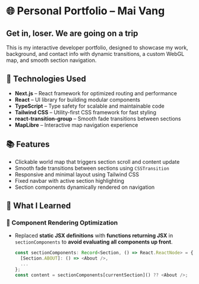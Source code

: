# 🌐 Personal Portfolio – Mai Vang

## Get in, loser. We are going on a trip

This is my interactive developer portfolio, designed to showcase my work, background, and contact info with dynamic transitions, a custom WebGL map, and smooth section navigation.

## 🚀 Technologies Used

- **Next.js** – React framework for optimized routing and performance
- **React** – UI library for building modular components
- **TypeScript** – Type safety for scalable and maintainable code
- **Tailwind CSS** – Utility-first CSS framework for fast styling
- **react-transition-group** – Smooth fade transitions between sections
- **MapLibre** – Interactive map navigation experience

## 📚 Features

- Clickable world map that triggers section scroll and content update
- Smooth fade transitions between sections using `CSSTransition`
- Responsive and minimal layout using Tailwind CSS
- Fixed navbar with active section highlighting
- Section components dynamically rendered on navigation

## 🧠 What I Learned

### 🔄 Component Rendering Optimization
- Replaced **static JSX definitions** with **functions returning JSX** in `sectionComponents` to **avoid evaluating all components up front**.
  ```ts
  const sectionComponents: Record<Section, () => React.ReactNode> = {
    [Section.ABOUT]: () => <About />,
    ...
  };
  const content = sectionComponents[currentSection]() ?? <About />;
